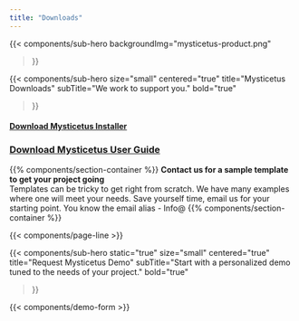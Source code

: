 ```yaml
---
title: "Downloads"
---
```


{{< components/sub-hero
	backgroundImg="mysticetus-product.png"
>}}

{{< components/sub-hero
	size="small"
	centered="true"
	title="Mysticetus Downloads"
	subTitle="We work to support you."
	bold="true"
>}}

#### [Download Mysticetus Installer](https://github.com/Entiat/mysticetusdownload/raw/master/MysticetusInstall.zip)

### [Download Mysticetus User Guide](https://github.com/Entiat/mysticetusdownload/raw/master/Mysticetus%20System%20Users%20Guide%20V2.pdf)

{{% components/section-container %}}
**Contact us for a sample template to get your project going**  
Templates can be tricky to get right from scratch. We have many examples where one will meet your needs. Save yourself time, email us for your starting point. You know the email alias - Info@ 
{{% components/section-container %}}

{{< components/page-line >}}

{{< components/sub-hero
	static="true"
	size="small"
	centered="true"
	title="Request Mysticetus Demo"
	subTitle="Start with a personalized demo tuned to the needs of your project."
	bold="true"
>}}

{{< components/demo-form >}}
